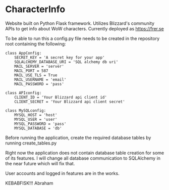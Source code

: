 # CharacterInfo
Website built on Python Flask framework. Utilizes Blizzard's community APIs to get info about WoW characters.
Currently deployed as https://frer.se

To be able to run this a config.py file needs to be created in the repository root containing the following:
```
class AppConfig:
    SECRET_KEY = 'A secret key for your app'
    SQLALCHEMY_DATABASE_URI = 'SQL alchemy db uri'
    MAIL_SERVER = 'server'
    MAIL_PORT = 587
    MAIL_USE_TLS = True
    MAIL_USERNAME = 'email'
    MAIL_PASSWORD = 'pass'

class APIconfig:
    CLIENT_ID = 'Your Blizzard api client id'
    CLIENT_SECRET = 'Your Blizzard api client secret'

class MySQLconfig:
    MYSQL_HOST = 'host'
    MYSQL_USER = 'user'
    MYSQL_PASSWORD = 'pass'
    MYSQL_DATABASE = 'db'
```
Before running the application, create the required database tables by running create_tables.py

Right now the application does not contain database table creation for some of its features.
I will change all database communication to SQLAlchemy in the near future which will fix that.

User accounts and logged in features are in the works.

KEBABFISK!!!
Abraham
